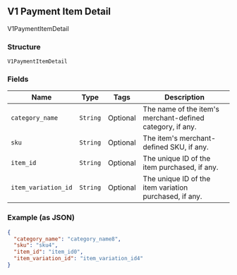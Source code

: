 ## V1 Payment Item Detail

V1PaymentItemDetail

### Structure

`V1PaymentItemDetail`

### Fields

| Name | Type | Tags | Description |
|  --- | --- | --- | --- |
| `category_name` | `String` | Optional | The name of the item's merchant-defined category, if any. |
| `sku` | `String` | Optional | The item's merchant-defined SKU, if any. |
| `item_id` | `String` | Optional | The unique ID of the item purchased, if any. |
| `item_variation_id` | `String` | Optional | The unique ID of the item variation purchased, if any. |

### Example (as JSON)

```json
{
  "category_name": "category_name8",
  "sku": "sku4",
  "item_id": "item_id0",
  "item_variation_id": "item_variation_id4"
}
```

